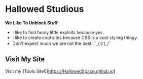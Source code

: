 # Hallowed Studious

**We Like To Unblock Stuff**

- I like to find funny little exploits because yes.
- I like to create cool sites because CSS is a cool styling thingy.
- Don't expect much we are not the best. ¯\_(ツ)_/¯
## Visit My Site
Visit my (Tools Site!)[https://HallowedSpace.github.io]
